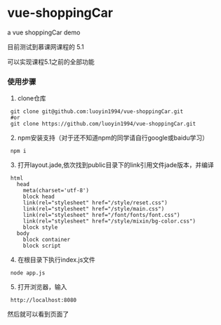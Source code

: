 # vue-shoppingCar
a vue shoppingCar demo

目前测试到慕课网课程的 5.1

可以实现课程5.1之前的全部功能

### 使用步骤

1. clone仓库
```git
 git clone git@github.com:luoyin1994/vue-shoppingCar.git
 #or
 git clone https://github.com/luoyin1994/vue-shoppingCar.git
```

2. npm安装支持（对于还不知道npm的同学请自行google或baidu学习）
```npm
 npm i  
```

3. 打开layout.jade,依次找到public目录下的link引用文件jade版本，并编译
```jade
 html
   head
     meta(charset='utf-8')
     block head
     link(rel="stylesheet" href="/style/reset.css")
     link(rel="stylesheet" href="/style/main.css")
     link(rel="stylesheet" href="/font/fonts/font.css")
     link(rel="stylesheet" href="/style/mixin/bg-color.css")
     block style
   body
     block container
     block script
```

4. 在根目录下执行index.js文件
```node
 node app.js 
```

5. 打开浏览器，输入
```url
 http://localhost:8080
```
然后就可以看到页面了


